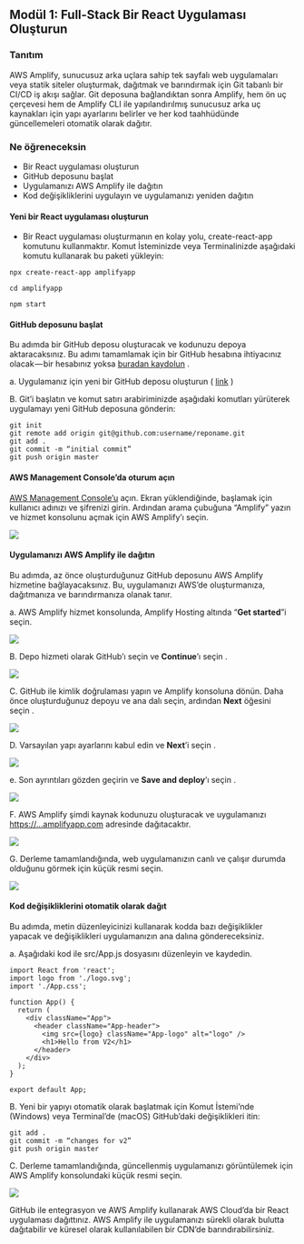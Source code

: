 ## Modül 1: Full-Stack Bir React Uygulaması Oluşturun

### Tanıtım

AWS Amplify, sunucusuz arka uçlara sahip tek sayfalı web uygulamaları veya statik siteler oluşturmak, dağıtmak ve barındırmak için Git tabanlı bir CI/CD iş akışı sağlar. Git deposuna bağlandıktan sonra Amplify, hem ön uç çerçevesi hem de Amplify CLI ile yapılandırılmış sunucusuz arka uç kaynakları için yapı ayarlarını belirler ve her kod taahhüdünde güncellemeleri otomatik olarak dağıtır.

### Ne öğreneceksin

*   Bir React uygulaması oluşturun
*   GitHub deposunu başlat
*   Uygulamanızı AWS Amplify ile dağıtın
*   Kod değişikliklerini uygulayın ve uygulamanızı yeniden dağıtın

#### Yeni bir React uygulaması oluşturun

*   Bir React uygulaması oluşturmanın en kolay yolu, create-react-app komutunu kullanmaktır. Komut İsteminizde veya Terminalinizde aşağıdaki komutu kullanarak bu paketi yükleyin:

```
npx create-react-app amplifyapp

cd amplifyapp

npm start
```

#### GitHub deposunu başlat

Bu adımda bir GitHub deposu oluşturacak ve kodunuzu depoya aktaracaksınız. Bu adımı tamamlamak için bir GitHub hesabına ihtiyacınız olacak — bir hesabınız yoksa [buradan kaydolun](https://github.com/) .

a. Uygulamanız için yeni bir GitHub deposu oluşturun ( [link](https://github.com/new) )

B. Git’i başlatın ve komut satırı arabiriminizde aşağıdaki komutları yürüterek uygulamayı yeni GitHub deposuna gönderin:

```
git init  
git remote add origin git@github.com:username/reponame.git  
git add .  
git commit -m “initial commit”  
git push origin master
```

#### AWS Management Console’da oturum açın

[AWS Management Console’u](https://console.aws.amazon.com/) açın. Ekran yüklendiğinde, başlamak için kullanıcı adınızı ve şifrenizi girin. Ardından arama çubuğuna “Amplify” yazın ve hizmet konsolunu açmak için AWS Amplify’ı seçin.

![](https://cdn.hashnode.com/res/hashnode/image/upload/v1653551448683/JeCwsPcur.png)

#### Uygulamanızı AWS Amplify ile dağıtın

Bu adımda, az önce oluşturduğunuz GitHub deposunu AWS Amplify hizmetine bağlayacaksınız. Bu, uygulamanızı AWS’de oluşturmanıza, dağıtmanıza ve barındırmanıza olanak tanır.

a. AWS Amplify hizmet konsolunda, Amplify Hosting altında “**Get started**”i seçin.

![](https://cdn.hashnode.com/res/hashnode/image/upload/v1653551450121/CMyybYtkN.png)

B. Depo hizmeti olarak GitHub’ı seçin ve **Continue**’ı seçin .

![](https://cdn.hashnode.com/res/hashnode/image/upload/v1653551451480/CuGX47HFg.png)

C. GitHub ile kimlik doğrulaması yapın ve Amplify konsoluna dönün. Daha önce oluşturduğunuz depoyu ve ana dalı seçin, ardından **Next** öğesini seçin .

![](https://cdn.hashnode.com/res/hashnode/image/upload/v1653551452857/HaQiyBwqx.png)

D. Varsayılan yapı ayarlarını kabul edin ve **Next**’i seçin .

![](https://cdn.hashnode.com/res/hashnode/image/upload/v1653551454539/lXYAFjNqC.png)

e. Son ayrıntıları gözden geçirin ve **Save and deploy**’ı seçin .

![](https://cdn.hashnode.com/res/hashnode/image/upload/v1653551455843/JWS1N8EQL.png)

F. AWS Amplify şimdi kaynak kodunuzu oluşturacak ve uygulamanızı [https://...amplifyapp.com](https://...amplifyapp.com) adresinde dağıtacaktır.

![](https://cdn.hashnode.com/res/hashnode/image/upload/v1653551457108/kbylyXyds.png)

G. Derleme tamamlandığında, web uygulamanızın canlı ve çalışır durumda olduğunu görmek için küçük resmi seçin.

![](https://cdn.hashnode.com/res/hashnode/image/upload/v1653551458396/rFMZY28F8.png)

#### Kod değişikliklerini otomatik olarak dağıt

Bu adımda, metin düzenleyicinizi kullanarak kodda bazı değişiklikler yapacak ve değişiklikleri uygulamanızın ana dalına göndereceksiniz.

a. Aşağıdaki kod ile src/App.js dosyasını düzenleyin ve kaydedin.

```
import React from 'react';  
import logo from './logo.svg';  
import './App.css';  
  
function App() {  
  return (  
    <div className="App">  
      <header className="App-header">  
        <img src={logo} className="App-logo" alt="logo" />  
        <h1>Hello from V2</h1>  
      </header>  
    </div>  
  );  
}  
  
export default App;
```

B. Yeni bir yapıyı otomatik olarak başlatmak için Komut İstemi’nde (Windows) veya Terminal’de (macOS) GitHub’daki değişiklikleri itin:

```
git add .  
git commit -m “changes for v2”  
git push origin master
```

C. Derleme tamamlandığında, güncellenmiş uygulamanızı görüntülemek için AWS Amplify konsolundaki küçük resmi seçin.

![](https://cdn.hashnode.com/res/hashnode/image/upload/v1653551459759/_gVkZoStx.png)

GitHub ile entegrasyon ve AWS Amplify kullanarak AWS Cloud’da bir React uygulaması dağıttınız. AWS Amplify ile uygulamanızı sürekli olarak bulutta dağıtabilir ve küresel olarak kullanılabilen bir CDN’de barındırabilirsiniz.